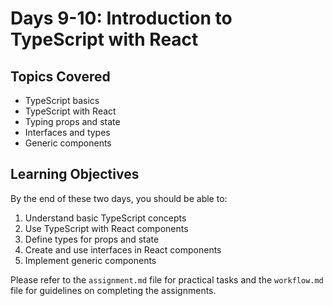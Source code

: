 # Days 9-10: Introduction to TypeScript with React

## Topics Covered
- TypeScript basics
- TypeScript with React
- Typing props and state
- Interfaces and types
- Generic components

## Learning Objectives
By the end of these two days, you should be able to:
1. Understand basic TypeScript concepts
2. Use TypeScript with React components
3. Define types for props and state
4. Create and use interfaces in React components
5. Implement generic components

Please refer to the `assignment.md` file for practical tasks and the `workflow.md` file for guidelines on completing the assignments.

